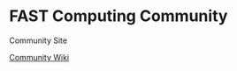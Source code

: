 # FAST Computing Community
Community Site

[Community Wiki](https://github.com/FASTCC/fastcc.github.io/wiki/Welcome)
